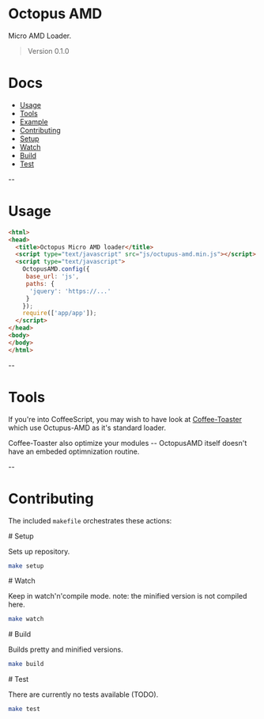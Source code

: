# Octopus AMD

Micro AMD Loader.
> Version 0.1.0

# Docs

 - [Usage](#usage)
 - [Tools](#tools)
 - [Example](https://github.com/serpentem/octopus-amd/tree/master/example)
 - [Contributing](#contributing)
  - [Setup](#setup)
  - [Watch](#watch)
  - [Build](#build)
  - [Test](#test)

--
<a name="usage"/>
# Usage

````html
<html>
<head>
  <title>Octopus Micro AMD loader</title>
  <script type="text/javascript" src="js/octupus-amd.min.js"></script>
  <script type="text/javascript">
    OctopusAMD.config({
     base_url: 'js',
     paths: {
      'jquery': 'https://...'
     }
    });
    require(['app/app']);
  </script>
</head>
<body>
</body>
</html>
````

--
<a name="tools"/>
# Tools

If you're into CoffeeScript, you may wish to have look at [Coffee-Toaster](#http://github.com/serpentem/coffee-toaster) which use Octupus-AMD as it's standard loader.

Coffee-Toaster also optimize your modules -- OctopusAMD itself doesn't have an embeded optimnization routine.

--
<a name="contributing">
# Contributing

The included `makefile` orchestrates these actions:

<a name="setup">
# Setup

Sets up repository.

````bash
make setup
````

<a name="watch">
# Watch

Keep in watch'n'compile mode.
note: the minified version is not compiled here.

````bash
make watch
````

<a name="build">
# Build

Builds pretty and minified versions.

````bash
make build
````

<a name="test">
# Test

There are currently no tests available (TODO).

````bash
make test
````
